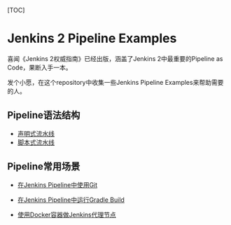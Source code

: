 [TOC]



# Jenkins 2 Pipeline Examples

喜闻《Jenkins 2权威指南》已经出版，涵盖了Jenkins 2中最重要的Pipeline as Code，果断入手一本。

发个小愿，在这个repository中收集一些Jenkins Pipeline Examples来帮助需要的人。



## Pipeline语法结构

* [声明式流水线](./declarative_pipeline.md)
* [脚本式流水线](./pipeline_syntax_structure/scripted_pipeline.grovvy)




## Pipeline常用场景

* [在Jenkins Pipeline中使用Git](https://blog.csdn.net/nklinsirui/article/details/89404605)

* [在Jenkins Pipeline中运行Gradle Build](https://blog.csdn.net/nklinsirui/article/details/89441568)

* [使用Docker容器做Jenkins代理节点](https://blog.csdn.net/nklinsirui/article/details/89789888)


